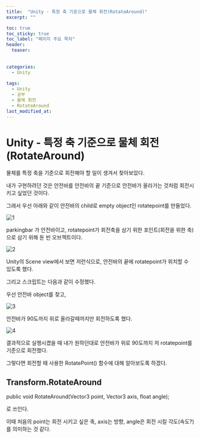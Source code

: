 ```yaml
---
title:  "Unity - 특정 축 기준으로 물체 회전(RotateAround)"
excerpt: ""

toc: true
toc_sticky: true
toc_label: "페이지 주요 목차"
header:
  teaser: 
  
  
categories:
  - Unity
  
tags:
  - Unity
  - 공부
  - 물체 회전
  - RotateAround
last_modified_at: 
---
```


Unity - 특정 축 기준으로 물체 회전(RotateAround)
=========================================

물체를 특정 축을 기준으로 회전해야 할 일이 생겨서 찾아보았다.

내가 구현하려던 것은 안전바를 안전바의 끝 기준으로 안전바가 올라가는 것처럼 회전시키고 싶었던 것이다.

그래서 우선 아래와 같이 안전바의 child로 empty object인 rotatepoint를 만들었다.

![1](https://user-images.githubusercontent.com/41438361/87410730-a395ec80-c601-11ea-95e4-49d340f18f4f.JPG)

parkingbar 가 안전바이고, rotatepoint가 회전축을 삼기 위한 포인트(회전을 위한 축)으로 삼기 위해 둔 빈 오브젝트이다.

![2](https://user-images.githubusercontent.com/41438361/87410750-a85aa080-c601-11ea-8282-ed402a5d8d99.JPG)

Unity의 Scene view에서 보면 저런식으로, 안전바의 끝에 rotatepoint가 위치할 수 있도록 했다.

그리고 스크립트는 다음과 같이 수정했다.

우선 안전바 object를 찾고,

![3](https://user-images.githubusercontent.com/41438361/87410985-fff90c00-c601-11ea-9091-cd0f883a4775.JPG)

안전바가 90도까지 위로 올라갈때까지만 회전하도록 했다.

![4](https://user-images.githubusercontent.com/41438361/87411004-05565680-c602-11ea-8acf-abfdbf2bfb06.JPG)


결과적으로 실행시켰을 때 내가 원하던대로 안전바가 위로 90도까지 저 rotatepoint를 기준으로 회전했다.

그렇다면 회전할 때 사용한 RotatePoint() 함수에 대해 알아보도록 하겠다.

## Transform.RotateAround

public void RotateAround(Vector3 point, Vector3 axis, float angle);

로 쓰인다.

이때 처음의 point는 회전 시키고 싶은 축, axis는 방향, angle은 회전 시킬 각도(속도?)를 의미하는 것 같다.




